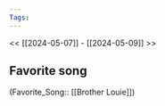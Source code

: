 ```yaml
---
Tags: 
---
```

 << [[2024-05-07]] - [[2024-05-09]] >> 
## Favorite song
(Favorite_Song:: [[Brother Louie]])

